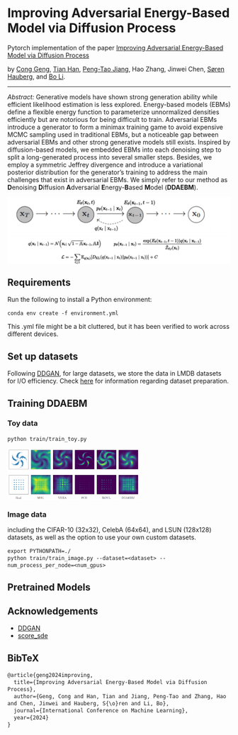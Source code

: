 # Improving Adversarial Energy-Based Model via Diffusion Process
Pytorch implementation of the paper [Improving Adversarial Energy-Based Model via Diffusion Process](https://arxiv.org/pdf/2403.01666)

by [Cong Geng](https://gengcong940126.github.io), [Tian Han](https://thanacademic.github.io), [Peng-Tao Jiang](https://pengtaojiang.github.io), Hao Zhang, Jinwei Chen, [Søren Hauberg](https://www2.compute.dtu.dk/~sohau), and [Bo Li](https://libraboli.github.io).

---

*Abstract:* Generative models have shown strong generation ability while efficient likelihood estimation is less explored. Energy-based models (EBMs) define a flexible energy function to parameterize unnormalized densities efficiently but are notorious for
being difficult to train. Adversarial EBMs introduce a generator to form a minimax training game to avoid expensive MCMC sampling used in traditional EBMs, but a noticeable gap between adversarial EBMs and other strong generative models
still exists. Inspired by diffusion-based models, we embedded EBMs into each denoising step to split a long-generated process into several smaller steps. Besides, we employ a symmetric Jeffrey divergence
and introduce a variational posterior distribution for the generator’s training to address the main challenges that exist in adversarial EBMs. We simply refer to our method as **D**enoising **D**iffusion **A**dversarial **E**nergy-**B**ased **M**odel (**DDAEBM**).

<p align="center">
<img align="middle" src="./assets/img_diffusion.png" width="600" />
</p>

## Requirements
Run the following to install a Python environment:
```
conda env create -f environment.yml
```
This .yml file might be a bit cluttered, but it has been verified to work  across different devices.

## Set up datasets
Following [DDGAN](https://arxiv.org/pdf/2112.07804), for large datasets, we store the data in LMDB datasets for I/O efficiency. Check [here](https://github.com/NVlabs/NVAE#set-up-file-paths-and-data) for information regarding dataset preparation.

## Training DDAEBM

### Toy data
```
python train/train_toy.py
```
<p align="left">
<img align="middle" src="./assets/img_toy.png" width="300" />
</p>

### Image data
including the CIFAR-10 (32x32), CelebA (64x64), and LSUN (128x128) datasets, as well as the option to use your own custom datasets.
```
export PYTHONPATH=./
python train/train_image.py --dataset=<dataset> --num_process_per_node=<num_gpus>
```

## Pretrained Models

## Acknowledgements
- [DDGAN](https://github.com/NVlabs/denoising-diffusion-gan)
- [score_sde](https://github.com/yang-song/score_sde_pytorch)

## BibTeX
```
@article{geng2024improving,
  title={Improving Adversarial Energy-Based Model via Diffusion Process},
  author={Geng, Cong and Han, Tian and Jiang, Peng-Tao and Zhang, Hao and Chen, Jinwei and Hauberg, S{\o}ren and Li, Bo},
  journal={International Conference on Machine Learning},
  year={2024}
}
```
